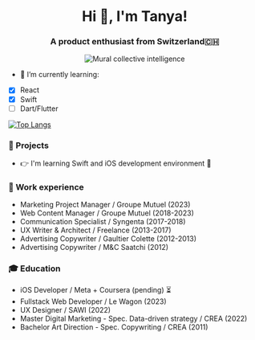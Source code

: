 <h1 align="center">Hi 👋, I'm Tanya!</h1>
<h3 align="center">A product enthusiast from Switzerland🇨🇭</h3>

<p align="center">
  <img src="https://media.giphy.com/media/S65QkXAcdXvF1o9gHk/giphy.gif" alt="Mural collective intelligence">
</p>

- 🌱 I’m currently learning:
- [x] React
- [x] Swift
- [ ] Dart/Flutter

 [![Top Langs](https://github-readme-stats-git-masterrstaa-rickstaa.vercel.app/api/top-langs/?username=tanyalathion)](https://github.com/anuraghazra/github-readme-stats)
 
### :metal: Projects
- :point_right: I'm learning Swift and iOS development environment :apple:

### :briefcase: Work experience
- Marketing Project Manager / Groupe Mutuel (2023)
- Web Content Manager / Groupe Mutuel (2018-2023)
- Communication Specialist / Syngenta (2017-2018)
- UX Writer & Architect / Freelance (2013-2017)
- Advertising Copywriter / Gaultier Colette (2012-2013)
- Advertising Copywriter / M&C Saatchi (2012)

### :mortar_board: Education
- iOS Developer / Meta + Coursera (pending) ⏳
- Fullstack Web Developer / Le Wagon (2023)
- UX Designer / SAWI (2022)
- Master Digital Marketing - Spec. Data-driven strategy / CREA (2022)
- Bachelor Art Direction - Spec. Copywriting / CREA (2011)
